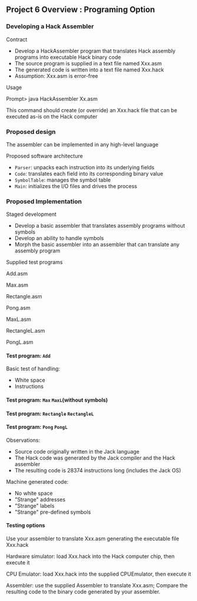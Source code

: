 ## Project 6 Overview : Programing Option



### Developing a Hack Assembler

Contract

- Develop a HackAssembler program that translates Hack assembly programs into executable Hack binary code
- The source program is supplied in a text file named Xxx.asm
- The generated code is written into  a text file named Xxx.hack
- Assumption: Xxx.asm is error-free





Usage

Prompt> java HackAssembler Xx.asm

This command should create (or override) an Xxx.hack file that can be executed as-is on the Hack computer



### Proposed design

The assembler can be implemented in any high-level language

Proposed software architecture

- `Parser`: unpacks each instruction into its underlying fields
- `Code`: translates each field into its corresponding binary value
- `SymbolTable`: manages the symbol table
- `Main`: initializes the I/O files and drives the process





### Proposed Implementation

Staged development

- Develop a basic assembler that translates assembly programs without symbols
- Develop an ability to handle symbols 
- Morph the basic assembler into an assembler that can translate any assembly program



Supplied test programs

Add.asm

Max.asm

Rectangle.asm

Pong.asm

MaxL.asm

RectangleL.asm

PongL.asm





#### Test program: `Add`

Basic test of handling:

- White space
- Instructions



#### Test program: `Max`		 `MaxL`(without symbols)



#### Test program: `Rectangle`		`RectangleL`



#### Test program: `Pong`		`PongL`

Observations:

- Source code originally written in the Jack language
- The Hack code was generated by the Jack compiler and the Hack assembler
- The resulting code is 28374 instructions long (includes the Jack OS)



Machine generated code:

- No white space
- "Strange" addresses
- "Strange" labels
- "Strange" pre-defined symbols



#### Testing options

Use your assembler to translate Xxx.asm generating the executable file Xxx.hack

Hardware simulator: load Xxx.hack into the Hack computer chip, then execute it

CPU Emulator: load Xxx.hack into the supplied CPUEmulator, then execute it

Assembler: use the supplied Assembler to translate Xxx.asm; Compare the resulting code to the binary code generated by your assembler.